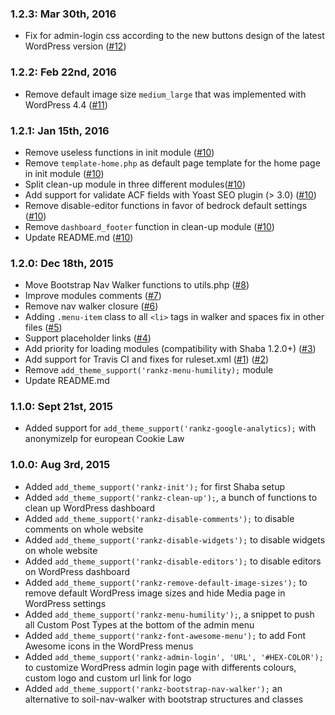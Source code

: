 ### 1.2.3: Mar 30th, 2016
* Fix for admin-login css according to the new buttons design of the latest WordPress version ([#12](https://github.com/itsensoul/rankz/issues/12))

### 1.2.2: Feb 22nd, 2016
* Remove default image size `medium_large` that was implemented with WordPress 4.4 ([#11](https://github.com/itsensoul/rankz/issues/11))

### 1.2.1: Jan 15th, 2016
* Remove useless functions in init module ([#10](https://github.com/itsensoul/rankz/issues/10))
* Remove `template-home.php` as default page template for the home page in init module ([#10](https://github.com/itsensoul/rankz/issues/10))
* Split clean-up module in three different modules([#10](https://github.com/itsensoul/rankz/issues/10))
* Add support for validate ACF fields with Yoast SEO plugin (> 3.0) ([#10](https://github.com/itsensoul/rankz/issues/10))
* Remove disable-editor functions in favor of bedrock default settings ([#10](https://github.com/itsensoul/rankz/issues/10))
* Remove `dashboard_footer` function in clean-up module ([#10](https://github.com/itsensoul/rankz/issues/10))
* Update README.md ([#10](https://github.com/itsensoul/rankz/issues/10))

### 1.2.0: Dec 18th, 2015
* Move Bootstrap Nav Walker functions to utils.php ([#8](https://github.com/itsensoul/rankz/issues/8))
* Improve modules comments ([#7](https://github.com/itsensoul/rankz/issues/7))
* Remove nav walker closure ([#6](https://github.com/itsensoul/rankz/issues/6))
* Adding `.menu-item` class to all `<li>` tags in walker and spaces fix in other files ([#5](https://github.com/itsensoul/rankz/issues/5))
* Support placeholder links ([#4](https://github.com/itsensoul/rankz/issues/4))
* Add priority for loading modules (compatibility with Shaba 1.2.0+) ([#3](https://github.com/itsensoul/rankz/issues/3))
* Add support for Travis CI and fixes for ruleset.xml ([#1](https://github.com/itsensoul/rankz/issues/1)) ([#2](https://github.com/itsensoul/rankz/issues/2))
* Remove `add_theme_support('rankz-menu-humility);` module
* Update README.md

### 1.1.0: Sept 21st, 2015
* Added support for `add_theme_support('rankz-google-analytics);` with anonymizeIp for european Cookie Law

### 1.0.0: Aug 3rd, 2015
* Added `add_theme_support('rankz-init');` for first Shaba setup
* Added `add_theme_support('rankz-clean-up');`, a bunch of functions to clean up WordPress dashboard
* Added `add_theme_support('rankz-disable-comments');` to disable comments on whole website
* Added `add_theme_support('rankz-disable-widgets');` to disable widgets on whole website
* Added `add_theme_support('rankz-disable-editors');` to disable editors on WordPress dashboard
* Added `add_theme_support('rankz-remove-default-image-sizes');` to remove default WordPress image sizes and hide Media page in WordPress settings
* Added `add_theme_support('rankz-menu-humility');`, a snippet to push all Custom Post Types at the bottom of the admin menu
* Added `add_theme_support('rankz-font-awesome-menu');` to add Font Awesome icons in the WordPress menus
* Added `add_theme_support('rankz-admin-login', 'URL', '#HEX-COLOR');` to customize WordPress admin login page with differents colours, custom logo and custom url link for logo
* Added `add_theme_support('rankz-bootstrap-nav-walker');` an alternative to soil-nav-walker with bootstrap structures and classes
